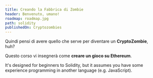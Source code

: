 ```yaml
---
title: Creando la Fabbrica di Zombie
header: Benvenuto, umano!
roadmap: roadmap.jpg
path: solidity
publishedOn: Cryptozombies
---
```


Quindi pensi di avere quello che serve per diventare un **CryptoZombie**, huh?

Questo corso vi insegnerà come **creare un gioco su Ethereum**.

It's designed for beginners to Solidity, but it assumes you have some experience programming in another language (e.g. JavaScript).